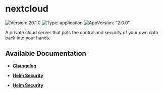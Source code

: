 # nextcloud

![Version: 20.1.0](https://img.shields.io/badge/Version-20.1.0-informational?style=flat-square) ![Type: application](https://img.shields.io/badge/Type-application-informational?style=flat-square) ![AppVersion: "2.0.0"](https://img.shields.io/badge/AppVersion-"2.0.0"-informational?style=flat-square)

A private cloud server that puts the control and security of your own data back into your hands.

## Available Documentation

- [**Changelog**](CHANGELOG)

- [**Helm Security**](container-security)

- [**Helm Security**](helm-security)

